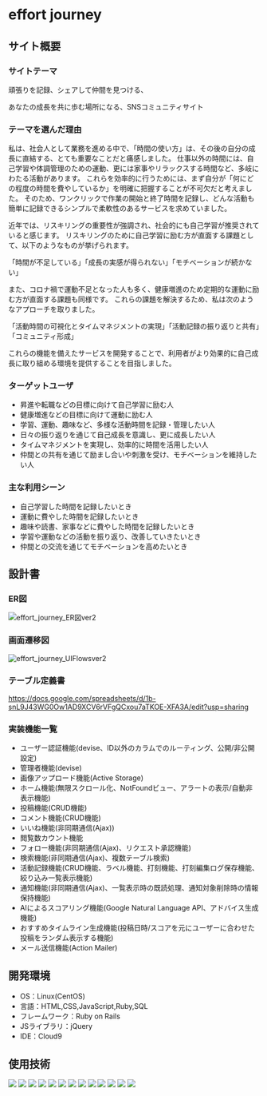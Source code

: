 # effort journey

## サイト概要

### サイトテーマ

頑張りを記録、シェアして仲間を見つける、

あなたの成長を共に歩む場所になる、SNSコミュニティサイト

### テーマを選んだ理由

私は、社会人として業務を進める中で、「時間の使い方」は、その後の自分の成長に直結する、とても重要なことだと痛感しました。
仕事以外の時間には、自己学習や体調管理のための運動、更には家事やリラックスする時間など、多岐にわたる活動があります。
これらを効率的に行うためには、まず自分が「何にどの程度の時間を費やしているか」を明確に把握することが不可欠だと考えました。
そのため、ワンクリックで作業の開始と終了時間を記録し、どんな活動も簡単に記録できるシンプルで柔軟性のあるサービスを求めていました。

近年では、リスキリングの重要性が強調され、社会的にも自己学習が推奨されていると感じます。
リスキリングのために自己学習に励む方が直面する課題として、以下のようなものが挙げられます。

「時間が不足している」「成長の実感が得られない」「モチベーションが続かない」

また、コロナ禍で運動不足となった人も多く、健康増進のため定期的な運動に励む方が直面する課題も同様です。
これらの課題を解決するため、私は次のようなアプローチを取りました。

「活動時間の可視化とタイムマネジメントの実現」「活動記録の振り返りと共有」「コミュニティ形成」

これらの機能を備えたサービスを開発することで、利用者がより効果的に自己成長に取り組める環境を提供することを目指しました。

### ターゲットユーザ

- 昇進や転職などの目標に向けて自己学習に励む人
- 健康増進などの目標に向けて運動に励む人
- 学習、運動、趣味など、多様な活動時間を記録・管理したい人
- 日々の振り返りを通じて自己成長を意識し、更に成長したい人
- タイムマネジメントを実現し、効率的に時間を活用したい人
- 仲間との共有を通じて励まし合いや刺激を受け、モチベーションを維持したい人

### 主な利用シーン

- 自己学習した時間を記録したいとき
- 運動に費やした時間を記録したいとき
- 趣味や読書、家事などに費やした時間を記録したいとき
- 学習や運動などの活動を振り返り、改善していきたいとき
- 仲間との交流を通じてモチベーションを高めたいとき

## 設計書

### ER図
![effort_journey_ER図ver2](https://github.com/yumeka2024/PF_effort_journey/assets/154503350/6f8e24ee-d732-41b9-894b-bb72ca5ce648)

### 画面遷移図
![effort_journey_UIFlowsver2](https://github.com/yumeka2024/PF_effort_journey/assets/154503350/dd186062-0427-498a-80c8-73022e5fbf37)

### テーブル定義書
https://docs.google.com/spreadsheets/d/1b-snL9J43WG0Ow1AD9XCV6rVFgQCxou7aTKOE-XFA3A/edit?usp=sharing

### 実装機能一覧
- ユーザー認証機能(devise、ID以外のカラムでのルーティング、公開/非公開設定)
- 管理者機能(devise)
- 画像アップロード機能(Active Storage)
- ホーム機能(無限スクロール化、NotFoundビュー、アラートの表示/自動非表示機能)
- 投稿機能(CRUD機能)
- コメント機能(CRUD機能)
- いいね機能(非同期通信(Ajax))
- 閲覧数カウント機能
- フォロー機能(非同期通信(Ajax)、リクエスト承認機能)
- 検索機能(非同期通信(Ajax)、複数テーブル検索)
- 活動記録機能(CRUD機能、ラベル機能、打刻機能、打刻編集ログ保存機能、絞り込み一覧表示機能)
- 通知機能(非同期通信(Ajax)、一覧表示時の既読処理、通知対象削除時の情報保持機能)
- AIによるスコアリング機能(Google Natural Language API、アドバイス生成機能)
- おすすめタイムライン生成機能(投稿日時/スコアを元にユーザーに合わせた投稿をランダム表示する機能)
- メール送信機能(Action Mailer)

## 開発環境

- OS：Linux(CentOS)
- 言語：HTML,CSS,JavaScript,Ruby,SQL
- フレームワーク：Ruby on Rails
- JSライブラリ：jQuery
- IDE：Cloud9

## 使用技術

[![](https://img.shields.io/badge/Ruby-CC342D?style=flat&logo=ruby&logoColor=white)](https://www.ruby-lang.org/)
[![](https://img.shields.io/badge/Ruby_on_Rails-CC0000?style=flat&logo=ruby-on-rails&logoColor=white)](https://rubyonrails.org/)
[![](https://img.shields.io/badge/HTML-1572B6?style=flat&logo=html5&logoColor=white&color=orange)](https://example.com)
[![](https://img.shields.io/badge/CSS-1572B6?style=flat&logo=css3&logoColor=white)](https://www.w3.org/Style/CSS/Overview.en.html)
[![](https://img.shields.io/badge/JavaScript-F7DF1E?style=flat&logo=javascript&logoColor=black)](https://developer.mozilla.org/en-US/docs/Web/JavaScript)
[![](https://img.shields.io/badge/Bootstrap-563D7C?style=flat&logo=bootstrap&logoColor=white)](https://getbootstrap.com/)
[![](https://img.shields.io/badge/GitHub-181717?style=flat&logo=github&logoColor=white)](https://github.com/)
[![](https://img.shields.io/badge/Git-F05032?style=flat&logo=git&logoColor=white)](https://git-scm.com/)
[![](https://img.shields.io/badge/Amazon_AWS-232F3E?style=flat&logo=amazon-aws&logoColor=white)](https://aws.amazon.com/)
[![](https://img.shields.io/badge/Amazon_EC2-232F3E?style=flat&logo=amazon-ec2&logoColor=white)](https://aws.amazon.com/ec2/)
[![](https://img.shields.io/badge/Amazon_RDS-232F3E?style=flat&logo=amazon-rds&logoColor=white)](https://aws.amazon.com/rds/)
[![](https://img.shields.io/badge/Nginx-009639?style=flat&logo=nginx&logoColor=white)](https://nginx.org/)
[![](https://img.shields.io/badge/MySQL-4479A1?style=flat&logo=mysql&logoColor=white)](https://www.mysql.com/)

<!--## 使用素材-->
<!--使用検討中です-->
